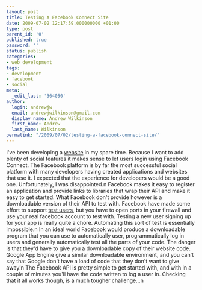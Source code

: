 ```yaml
---
layout: post
title: Testing A Facebook Connect Site
date: 2009-07-02 12:17:59.000000000 +01:00
type: post
parent_id: '0'
published: true
password: ''
status: publish
categories:
- web development
tags:
- development
- facebook
- social
meta:
  _edit_last: '364050'
author:
  login: andrewjw
  email: andrewjwilkinson@gmail.com
  display_name: Andrew Wilkinson
  first_name: Andrew
  last_name: Wilkinson
permalink: "/2009/07/02/testing-a-facebook-connect-site/"
---
```

I've been developing a <a href="http://www.tvutopia.net">website</a> in my spare time. Because I want to add plenty of social features it makes sense to let users login using Facebook Connect. The Facebook platform is by far the most successful social platform with many developers having created applications and websites that use it. I expected that the experience for developers would be a good one. Unfortunately, I was disappointed.n
Facebook makes it easy to register an application and provide links to libraries that wrap their API and make it easy to get started. What Facebook don't provide however is a downloadable version of their API to test with. Facebook have made some effort to support <a href="http://wiki.developers.facebook.com/index.php/Test_Accounts">test users</a>, but you have to open ports in your firewall and use your real facebook account to test with. Testing a new user signing up for your app is really quite a chore. Automating this sort of test is essentially impossible.n
In an ideal world Facebook would produce a downloadable program that you can use to automatically user, programmatically log in users and generally automatically test all the parts of your code. The danger is that they'd have to give you a downloadable copy of their website code. Google App Engine give a similar downloadable environment, and you can't say that Google don't have a load of code that they don't want to give away!n
The Facebook API is pretty simple to get started with, and with in a couple of minutes you'll have the code written to log a user in. Checking that it all works though, is a much tougher challenge...n
